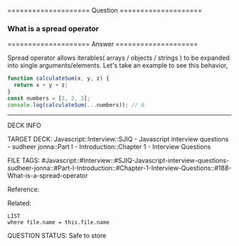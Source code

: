 ==================== Question ====================  

### What is a spread operator  

==================== Answer ====================  

Spread operator allows iterables( arrays / objects / strings ) to be expanded
into single arguments/elements. Let's take an example to see this behavior,

```javascript
function calculateSum(x, y, z) {
  return x + y + z;
}
const numbers = [1, 2, 3];
console.log(calculateSum(...numbers)); // 6
```

---

DECK INFO

TARGET DECK: Javascript::Interview::SJIQ - Javascript interview questions -
sudheer jonna::Part I - Introduction::Chapter 1 - Interview Questions

FILE TAGS:
#Javascript::#Interview::#SJIQ-Javascript-interview-questions-sudheer-jonna::#Part-I-Introduction::#Chapter-1-Interview-Questions::#188-What-is-a-spread-operator

Reference:

Related:

```dataview
LIST
where file.name = this.file.name
```

QUESTION STATUS: Safe to store
